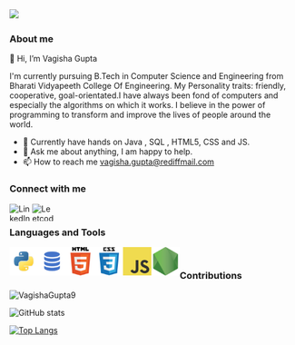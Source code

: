    <img  src="https://cdn.dribbble.com/users/898072/screenshots/3197134/111.gif" width="500px">

### About me

👋 Hi, I’m Vagisha Gupta
  

   I'm currently pursuing B.Tech in Computer Science and Engineering from Bharati Vidyapeeth College Of Engineering.
    My Personality traits: friendly, cooperative, goal-orientated.I have always been fond of computers and especially the algorithms on which it works.
    I believe in the power of programming to transform and improve the lives of people around the world.

- 🌱 Currently have hands on Java , SQL , HTML5, CSS and JS.
- 💬 Ask me about anything, I am happy to help.
- 📫 How to reach me vagisha.gupta@rediffmail.com 


### Connect with me
[<img align="left" alt="LinkedIn" height="30" width="40" src="https://raw.githubusercontent.com/rahuldkjain/github-profile-readme-generator/master/src/images/icons/Social/linked-in-alt.svg" />]( https://www.linkedin.com/in/vagisha-gupta-964495217/)
[<img align="left" alt="Leetcode" height="30" width="40" src="https://raw.githubusercontent.com/rahuldkjain/github-profile-readme-generator/master/src/images/icons/Social/leet-code.svg" />]( https://leetcode.com/Vagisha_Gupta/)


<br />

### Languages and Tools
<img align="left" alt="Python" width="50px" src="https://raw.githubusercontent.com/github/explore/80688e429a7d4ef2fca1e82350fe8e3517d3494d/topics/python/python.png" />
<img align="left" alt="SQL" width="50px" src="https://raw.githubusercontent.com/github/explore/80688e429a7d4ef2fca1e82350fe8e3517d3494d/topics/sql/sql.png" />
<img align="left" alt="HTML5" width="50px" src="https://raw.githubusercontent.com/github/explore/80688e429a7d4ef2fca1e82350fe8e3517d3494d/topics/html/html.png" />
<img align="left" alt="CSS3" width="50px" src="https://raw.githubusercontent.com/github/explore/80688e429a7d4ef2fca1e82350fe8e3517d3494d/topics/css/css.png" />
<img align="left" alt="JavaScript" width="50px" src="https://raw.githubusercontent.com/github/explore/80688e429a7d4ef2fca1e82350fe8e3517d3494d/topics/javascript/javascript.png" />
<img align="left" alt="Node.js" width="50px" src="https://raw.githubusercontent.com/github/explore/80688e429a7d4ef2fca1e82350fe8e3517d3494d/topics/nodejs/nodejs.png" />
<br />



### Contributions


<img align="left" src="https://github-readme-streak-stats.herokuapp.com/?user=VagishaGupta9&" alt="VagishaGupta9" />
<br />









![GitHub stats](https://github-readme-stats.vercel.app/api?username=VagishaGupta9&show_icons=true&theme=tokyonight&count_private=true)

[![Top Langs](https://github-readme-stats.vercel.app/api/top-langs/?username=VagishaGupta9&layout=compact&theme=radical)](https://github.com/anuraghazra/github-readme-stats)
<!---
vagisha25/vagisha25 is a ✨ special ✨ repository because its `README.md` (this file) appears on your GitHub profile.
You can click the Preview link to take a look at your changes.
--->
